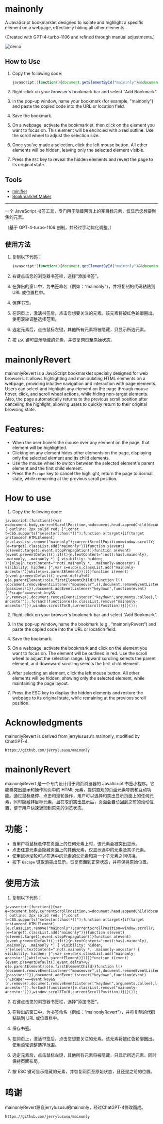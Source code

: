 # mainonly

A JavaScript bookmarklet designed to isolate and highlight a specific element on a webpage, effectively hiding all other elements.

(Created with GPT-4-turbo-1106 and refined through manual adjustments.)

![demo](mainonly.gif)

## How to Use

1. Copy the following code:

    ```JavaScript
    javascript:(function(){document.getElementById("mainonly")&&document.dispatchEvent(new KeyboardEvent("keydown",{key:"Escape"}));var e=document.body,n=e.id;e.id="mainonly";let t=document.head.appendChild(document.createElement("style"));function i(t){t instanceof HTMLElement&&(n?e.id=n:e.removeAttribute("id"),n=(e=t).id,e.id="mainonly")}function o(e){i(e.target)}function d(e){e.preventDefault(),t.textContent="* { visibility: hidden; } #mainonly, #mainonly * { visibility: visible; }",v()}function r(i){"Escape"===i.key&&(i.preventDefault(),t.remove(),document.removeEventListener("keydown",r),v(),n?e.id=n:e.removeAttribute("id"))}function l(n){n.preventDefault(),n.deltaY<0?i(e.parentElement):i(e.firstElementChild)}function v(){document.removeEventListener("mouseover",o),document.removeEventListener("click",d),document.removeEventListener("wheel",l)}t.textContent="#mainonly { outline: 2px solid red; }",document.addEventListener("mouseover",o),document.addEventListener("click",d),document.addEventListener("wheel",l,{passive:!1}),document.addEventListener("keydown",r)}())
    ```

2. Right-click on your browser's bookmark bar and select "Add Bookmark".
3. In the pop-up window, name your bookmark (for example, "mainonly") and paste the copied code into the URL or location field.
4. Save the bookmark.
5. On a webpage, activate the bookmarklet, then click on the element you want to focus on. This element will be encircled with a red outline. Use the scroll wheel to adjust the selection size.
6. Once you've made a selection, click the left mouse button. All other elements will be hidden, leaving only the selected element visible.
7. Press the `ESC` key to reveal the hidden elements and revert the page to its original state.

## Tools

- [minifier](https://www.toptal.com/developers/javascript-minifier)
- [Bookmarklet Maker](https://caiorss.github.io/bookmarklet-maker/)

---

一个 JavaScript 书签工具，专门用于隐藏网页上的非目标元素，仅显示您想要聚焦的元素。

（基于 GPT-4-turbo-1106 创制，并经过手动优化调整。）

## 使用方法

1. 复制以下代码：

    ```JavaScript
    javascript:(function(){document.getElementById("mainonly")&&document.dispatchEvent(new KeyboardEvent("keydown",{key:"Escape"}));var e=document.body,n=e.id;e.id="mainonly";let t=document.head.appendChild(document.createElement("style"));function i(t){t instanceof HTMLElement&&(n?e.id=n:e.removeAttribute("id"),n=(e=t).id,e.id="mainonly")}function o(e){i(e.target)}function d(e){e.preventDefault(),t.textContent="* { visibility: hidden; } #mainonly, #mainonly * { visibility: visible; }",v()}function r(i){"Escape"===i.key&&(i.preventDefault(),t.remove(),document.removeEventListener("keydown",r),v(),n?e.id=n:e.removeAttribute("id"))}function l(n){n.preventDefault(),n.deltaY<0?i(e.parentElement):i(e.firstElementChild)}function v(){document.removeEventListener("mouseover",o),document.removeEventListener("click",d),document.removeEventListener("wheel",l)}t.textContent="#mainonly { outline: 2px solid red; }",document.addEventListener("mouseover",o),document.addEventListener("click",d),document.addEventListener("wheel",l,{passive:!1}),document.addEventListener("keydown",r)}())
    ```

2. 右键点击您的浏览器书签栏，选择“添加书签”。
3. 在弹出的窗口中，为书签命名（例如：“mainonly”），并将复制的代码粘贴到 URL 或位置栏中。
4. 保存书签。
5. 在网页上，激活书签后，点击您想要关注的元素。该元素将被红色轮廓圈出。使用滚轮调整选择范围。
6. 选定元素后，点击鼠标左键，其他所有元素将被隐藏，只显示所选元素。
7. 按 `ESC` 键可显示隐藏的元素，并恢复网页至原始状态。






# mainonlyRevert
mainonlyRevert is a JavaScript bookmarklet specially designed for web browsers. It allows highlighting and manipulating HTML elements on a webpage, providing intuitive navigation and interaction with page elements. Users can select and highlight any element on the page through mouse hover, click, and scroll wheel actions, while hiding non-target elements. Also, the page automatically returns to the previous scroll position after canceling the highlight, allowing users to quickly return to their original browsing state.

# Features:
   - When the user hovers the mouse over any element on the page, that element will be highlighted.
   - Clicking on any element hides other elements on the page, displaying only the selected element and its child elements.
   - Use the mouse wheel to switch between the selected element's parent element and the first child element.
   - Press the `Escape` key to cancel the highlight, return the page to normal state, while remaining at the previous scroll position.

# How to use
1. Copy the following code:
```
javascript:(function(){var e=document.body,currentScrollPosition,n=document.head.appendChild(document.createElement("style"));n.textContent=".mainonly { outline: 2px solid red; }";const t=CSS.supports("selector(:has(*))");function o(target){if(target instanceof HTMLElement){e.classList.remove("mainonly");currentScrollPosition=window.scrollY;(e=target).classList.add("mainonly")}}function s(event){o(event.target);event.stopPropagation()}function a(event){event.preventDefault();if(t){n.textContent=":not(:has(.mainonly), .mainonly, .mainonly *) { visibility: hidden; }"}else{n.textContent=":not(.mainonly *, .mainonly-ancestor) { visibility: hidden; }";var s=e;do{s.classList.add("mainonly-ancestor")}while(s=s.parentElement)}l()}function i(event){event.preventDefault();event.deltaY<0?o(e.parentElement):o(e.firstElementChild)}function l(){document.removeEventListener("mouseover",s),document.removeEventListener("click",a),document.removeEventListener("wheel",i)}document.addEventListener("mouseover",s),document.addEventListener("click",a),document.addEventListener("wheel",i,{passive:!1}),document.addEventListener("keydown",function(event){"Escape"===event.key&&(n.remove(),document.removeEventListener("keydown",arguments.callee),l(),e.classList.remove("mainonly"),!t&&Array.from(document.getElementsByClassName("mainonly-ancestor")).forEach(function(e){e.classList.remove("mainonly-ancestor")}),window.scrollTo(0,currentScrollPosition))})}());
```
2. Right-click on your browser's bookmark bar and select "Add Bookmark".

3. In the pop-up window, name the bookmark (e.g., “mainonlyRevert”) and paste the copied code into the URL or location field.

4. Save the bookmark.

5. On a webpage, activate the bookmark and click on the element you want to focus on. The element will be outlined in red. Use the scroll wheel to adjust the selection range. Upward scrolling selects the parent element, and downward scrolling selects the first child element.

6. After selecting an element, click the left mouse button. All other elements will be hidden, showing only the selected element, while maintaining the page layout.

7. Press the ESC key to display the hidden elements and restore the webpage to its original state, while remaining at the previous scroll position.

# Acknowledgments
mainonlyRevert is derived from jerrylususu's mainonly, modified by ChatGPT-4.
```
https://github.com/jerrylususu/mainonly
```
# mainonlyRevert
mainonlyRevert 是一个专门设计用于网页浏览器的 JavaScript 书签小程序。它能够突出显示和操作网页中的 HTML 元素，提供直观的页面元素导航和互动功能。通过鼠标悬停、点击和滚轮操作，用户可以选择和突出显示页面上的任何元素，同时隐藏非目标元素。且在取消突出显示后，页面会自动回到之前的滚动位置，便于用户快速返回到原先的浏览状态。

# 功能：
   - 当用户将鼠标悬停在页面上的任何元素上时，该元素会被突出显示。
   - 点击任意元素会隐藏页面上的其他元素，仅显示选中的元素及其子元素。
   - 使用鼠标滚轮可以在选中的元素的父元素和第一个子元素之间切换。
   - 按下 `Escape` 键取消突出显示，恢复页面到正常状态，并将保持原始位置。

# 使用方法
1. 复制以下代码：
```
javascript:(function(){var e=document.body,currentScrollPosition,n=document.head.appendChild(document.createElement("style"));n.textContent=".mainonly { outline: 2px solid red; }";const t=CSS.supports("selector(:has(*))");function o(target){if(target instanceof HTMLElement){e.classList.remove("mainonly");currentScrollPosition=window.scrollY;(e=target).classList.add("mainonly")}}function s(event){o(event.target);event.stopPropagation()}function a(event){event.preventDefault();if(t){n.textContent=":not(:has(.mainonly), .mainonly, .mainonly *) { visibility: hidden; }"}else{n.textContent=":not(.mainonly *, .mainonly-ancestor) { visibility: hidden; }";var s=e;do{s.classList.add("mainonly-ancestor")}while(s=s.parentElement)}l()}function i(event){event.preventDefault();event.deltaY<0?o(e.parentElement):o(e.firstElementChild)}function l(){document.removeEventListener("mouseover",s),document.removeEventListener("click",a),document.removeEventListener("wheel",i)}document.addEventListener("mouseover",s),document.addEventListener("click",a),document.addEventListener("wheel",i,{passive:!1}),document.addEventListener("keydown",function(event){"Escape"===event.key&&(n.remove(),document.removeEventListener("keydown",arguments.callee),l(),e.classList.remove("mainonly"),!t&&Array.from(document.getElementsByClassName("mainonly-ancestor")).forEach(function(e){e.classList.remove("mainonly-ancestor")}),window.scrollTo(0,currentScrollPosition))})}());
```
2. 右键点击您的浏览器书签栏，选择“添加书签”。

3. 在弹出的窗口中，为书签命名（例如：“mainonlyRevert”），并将复制的代码粘贴到 URL 或位置栏中。

4. 保存书签。

5. 在网页上，激活书签后，点击您想要关注的元素。该元素将被红色轮廓圈出。使用滚轮调整选择范围。

6. 选定元素后，点击鼠标左键，其他所有元素将被隐藏，只显示所选元素，同时保持页面布局。

7. 按 ESC 键可显示隐藏的元素，并恢复网页至原始状态，且还是之前的位置。

# 鸣谢
mainonlyRevert源自jerrylususu的mainonly，经过ChatGPT-4修改而成。
```
https://github.com/jerrylususu/mainonly
```
